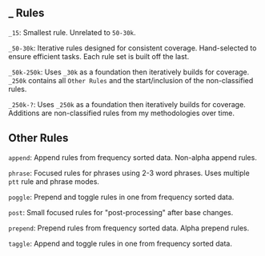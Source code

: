 ## _ Rules
`_15`: Smallest rule. Unrelated to `50-30k`.

`_50-30k`: Iterative rules designed for consistent coverage. Hand-selected to ensure efficient tasks. Each rule set is built off the last.

`_50k-250k`: Uses `_30k` as a foundation then iteratively builds for coverage. `_250k` contains all `Other Rules` and the start/inclusion of the non-classified rules. 

`_250k-?`: Uses `_250k` as a foundation then iteratively builds for coverage. Additions are non-classified rules from my methodologies over time. 

## Other Rules
`append`: Append rules from frequency sorted data. Non-alpha append rules.

`phrase`: Focused rules for phrases using 2-3 word phrases. Uses multiple `ptt` rule and phrase modes.

`poggle`: Prepend and toggle rules in one from frequency sorted data.

`post`: Small focused rules for "post-processing" after base changes.

`prepend`: Prepend rules from frequency sorted data. Alpha prepend rules.

`taggle`: Append and toggle rules in one from frequency sorted data.
